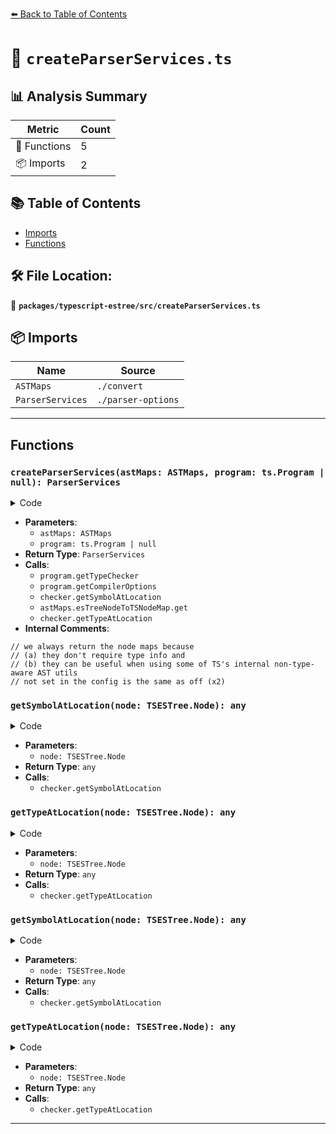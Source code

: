[⬅️ Back to Table of Contents](../../../index.md)

# 📄 `createParserServices.ts`

## 📊 Analysis Summary

| Metric | Count |
|--------|-------|
| 🔧 Functions | 5 |
| 📦 Imports | 2 |

## 📚 Table of Contents

- [Imports](#imports)
- [Functions](#functions)

## 🛠️ File Location:
📂 **`packages/typescript-estree/src/createParserServices.ts`**

## 📦 Imports

| Name | Source |
|------|--------|
| `ASTMaps` | `./convert` |
| `ParserServices` | `./parser-options` |


---

## Functions

### `createParserServices(astMaps: ASTMaps, program: ts.Program | null): ParserServices`

<details><summary>Code</summary>

```ts
export function createParserServices(
  astMaps: ASTMaps,
  program: ts.Program | null,
): ParserServices {
  if (!program) {
    return {
      emitDecoratorMetadata: undefined,
      experimentalDecorators: undefined,
      isolatedDeclarations: undefined,
      program,
      // we always return the node maps because
      // (a) they don't require type info and
      // (b) they can be useful when using some of TS's internal non-type-aware AST utils
      ...astMaps,
    };
  }

  const checker = program.getTypeChecker();
  const compilerOptions = program.getCompilerOptions();

  return {
    program,
    // not set in the config is the same as off
    emitDecoratorMetadata: compilerOptions.emitDecoratorMetadata ?? false,
    experimentalDecorators: compilerOptions.experimentalDecorators ?? false,
    isolatedDeclarations: compilerOptions.isolatedDeclarations ?? false,
    ...astMaps,
    getSymbolAtLocation: node =>
      checker.getSymbolAtLocation(astMaps.esTreeNodeToTSNodeMap.get(node)),
    getTypeAtLocation: node =>
      checker.getTypeAtLocation(astMaps.esTreeNodeToTSNodeMap.get(node)),
  };
}
```
</details>

- **Parameters**:
  - `astMaps: ASTMaps`
  - `program: ts.Program | null`
- **Return Type**: `ParserServices`
- **Calls**:
  - `program.getTypeChecker`
  - `program.getCompilerOptions`
  - `checker.getSymbolAtLocation`
  - `astMaps.esTreeNodeToTSNodeMap.get`
  - `checker.getTypeAtLocation`
- **Internal Comments**:
```
// we always return the node maps because
// (a) they don't require type info and
// (b) they can be useful when using some of TS's internal non-type-aware AST utils
// not set in the config is the same as off (x2)
```

### `getSymbolAtLocation(node: TSESTree.Node): any`

<details><summary>Code</summary>

```ts
node =>
      checker.getSymbolAtLocation(astMaps.esTreeNodeToTSNodeMap.get(node))
```
</details>

- **Parameters**:
  - `node: TSESTree.Node`
- **Return Type**: `any`
- **Calls**:
  - `checker.getSymbolAtLocation`
### `getTypeAtLocation(node: TSESTree.Node): any`

<details><summary>Code</summary>

```ts
node =>
      checker.getTypeAtLocation(astMaps.esTreeNodeToTSNodeMap.get(node))
```
</details>

- **Parameters**:
  - `node: TSESTree.Node`
- **Return Type**: `any`
- **Calls**:
  - `checker.getTypeAtLocation`
### `getSymbolAtLocation(node: TSESTree.Node): any`

<details><summary>Code</summary>

```ts
node =>
      checker.getSymbolAtLocation(astMaps.esTreeNodeToTSNodeMap.get(node))
```
</details>

- **Parameters**:
  - `node: TSESTree.Node`
- **Return Type**: `any`
- **Calls**:
  - `checker.getSymbolAtLocation`
### `getTypeAtLocation(node: TSESTree.Node): any`

<details><summary>Code</summary>

```ts
node =>
      checker.getTypeAtLocation(astMaps.esTreeNodeToTSNodeMap.get(node))
```
</details>

- **Parameters**:
  - `node: TSESTree.Node`
- **Return Type**: `any`
- **Calls**:
  - `checker.getTypeAtLocation`

---
